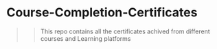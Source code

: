 # Course-Completion-Certificates
>>This repo contains all the certificates achived from different courses and Learning platforms
